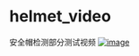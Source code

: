 # helmet_video
安全帽检测部分测试视频
[![image](https://raw.github.com/GabLeRoux/WebMole/master/ressources/WebMole_Youtube_Video.png)](https://github.com/jianlelestyle/helmet_video/blob/master/helmet_video/1.gif)
